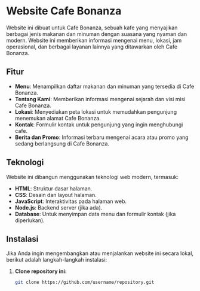 # Website Cafe Bonanza

Website ini dibuat untuk Cafe Bonanza, sebuah kafe yang menyajikan berbagai jenis makanan dan minuman dengan suasana yang nyaman dan modern. Website ini memberikan informasi mengenai menu, lokasi, jam operasional, dan berbagai layanan lainnya yang ditawarkan oleh Cafe Bonanza.

## Fitur

- **Menu**: Menampilkan daftar makanan dan minuman yang tersedia di Cafe Bonanza.
- **Tentang Kami**: Memberikan informasi mengenai sejarah dan visi misi Cafe Bonanza.
- **Lokasi**: Menyediakan peta lokasi untuk memudahkan pengunjung menemukan alamat Cafe Bonanza.
- **Kontak**: Formulir kontak untuk pengunjung yang ingin menghubungi cafe.
- **Berita dan Promo**: Informasi terbaru mengenai acara atau promo yang sedang berlangsung di Cafe Bonanza.

## Teknologi

Website ini dibangun menggunakan teknologi web modern, termasuk:

- **HTML**: Struktur dasar halaman.
- **CSS**: Desain dan layout halaman.
- **JavaScript**: Interaktivitas pada halaman web.
- **Node.js**: Backend server (jika ada).
- **Database**: Untuk menyimpan data menu dan formulir kontak (jika diperlukan).

## Instalasi

Jika Anda ingin mengembangkan atau menjalankan website ini secara lokal, berikut adalah langkah-langkah instalasi:

1. **Clone repository ini:**
   ```bash
   git clone https://github.com/username/repository.git
